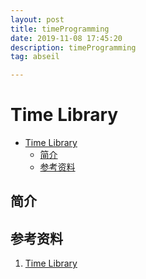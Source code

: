 ```yaml
---
layout: post
title: timeProgramming
date: 2019-11-08 17:45:20
description: timeProgramming
tag: abseil

---
```


# Time Library

- [Time Library](#time-library)
  - [简介](#简介)
  - [参考资料](#参考资料)

## 简介

## 参考资料

1. [Time Library](https://abseil.io/docs/cpp/guides/time)